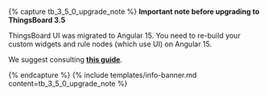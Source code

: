 {% capture tb_3_5_0_upgrade_note %}
**Important note before upgrading to ThingsBoard 3.5**

ThingsBoard UI was migrated to Angular 15. You need to re-build your custom widgets and rule nodes (which use UI) on Angular 15.

We suggest consulting [**this guide**](https://v15.material.angular.io/guide/mdc-migration).

{% endcapture %}
{% include templates/info-banner.md content=tb_3_5_0_upgrade_note %}
